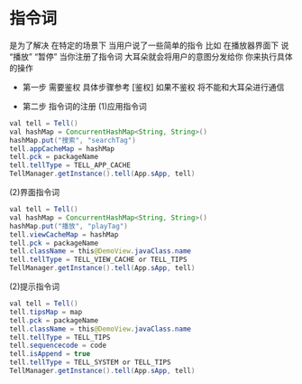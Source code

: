 # 指令词
是为了解决 在特定的场景下 当用户说了一些简单的指令 比如 在播放器界面下 说 “播放” “暂停” 当你注册了指令词 大耳朵就会将用户的意图分发给你 你来执行具体的操作 <br>

- 第一步 需要鉴权 具体步骤参考 [鉴权] 如果不鉴权 将不能和大耳朵进行通信

- 第二步 指令词的注册
(1)应用指令词
```java
val tell = Tell()
val hashMap = ConcurrentHashMap<String, String>()
hashMap.put("搜索", "searchTag")
tell.appCacheMap = hashMap
tell.pck = packageName
tell.tellType = TELL_APP_CACHE
TellManager.getInstance().tell(App.sApp, tell)
```
(2)界面指令词
```java
val tell = Tell()
val hashMap = ConcurrentHashMap<String, String>()
hashMap.put("播放", "playTag")
tell.viewCacheMap = hashMap
tell.pck = packageName
tell.className = this@DemoView.javaClass.name
tell.tellType = TELL_VIEW_CACHE or TELL_TIPS
TellManager.getInstance().tell(App.sApp, tell)
```
(2)提示指令词
```java
val tell = Tell()
tell.tipsMap = map
tell.pck = packageName
tell.className = this@DemoView.javaClass.name
tell.tellType = TELL_TIPS
tell.sequencecode = code
tell.isAppend = true
tell.tellType = TELL_SYSTEM or TELL_TIPS
TellManager.getInstance().tell(App.sApp, tell)
```

                
